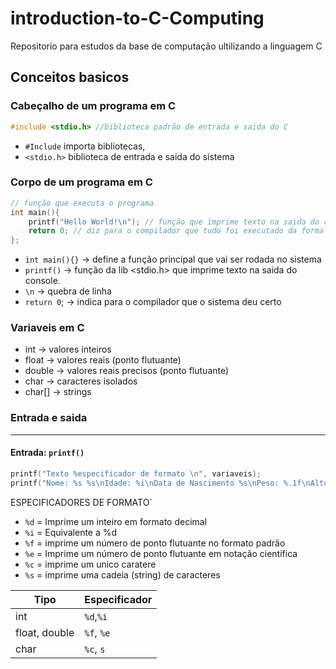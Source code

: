 # introduction-to-C-Computing
Repositorio para estudos da base de computação ultilizando a linguagem C

## Conceitos basicos
### Cabeçalho de um programa em C
````C
#include <stdio.h> //biblioteca padrão de entrada e saida do C
````

- `#Include` importa bibliotecas,
- `<stdio.h>` biblioteca de entrada e saida do sistema
### Corpo de um programa em C
````C
// função que executa o programa
int main(){
    printf("Hello World!\n"); // função que imprime texto na saida do console
    return 0; // diz para o compilador que tudo foi executado da forma correta
};
````
- `ìnt main(){}` -> define a função principal que vai ser rodada no sistema
- `printf()` -> função da lib <stdio.h> que imprime texto na saida do console.
- `\n` -> quebra de linha
- `return 0`; -> indica para o compilador que o sistema deu certo

### Variaveis em C
- int -> valores inteiros
- float -> valores reais (ponto flutuante)
- double -> valores reais precisos (ponto flutuante)
- char -> caracteres isolados
- char[] -> strings

### Entrada e saida
---
#### Entrada: ``printf()``
````C
printf("Texto %especificador de formato \n", variaveis);
printf("Nome: %s %s\nIdade: %i\nData de Nascimento %s\nPeso: %.1f\nAltura: %.2f", nome, sobrenome, idade, dataNascimento, peso, altura);
````
ESPECIFICADORES DE FORMATO`<br>
- `%d` = Imprime um inteiro em formato decimal
- `%i` = Equivalente a %d
- `%f` = imprime um número de ponto flutuante no formato padrão
- `%e` = Imprime um número de ponto flutuante em notação cientifica
- `%c` = imprime um unico caratere
- `%s` = imprime uma cadeia (string) de caracteres

| Tipo | Especificador | 
| --- | --- | 
| int | `%d`,`%i` | 
| float, double | `%f`, `%e` | 
| char | `%c`, `s` | 
  
